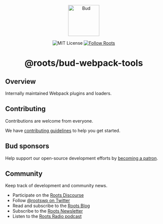 <p align="center">
  <img alt="Bud" src="https://cdn.roots.io/app/uploads/logo-bud.svg" height="100">
</p>

<p align="center">
  <img alt="MIT License" src="https://img.shields.io/github/license/roots/bud?color=%23525ddc&style=flat-square">
  <a href="https://twitter.com/rootswp">
    <img alt="Follow Roots" src="https://img.shields.io/twitter/follow/rootswp.svg?style=flat-square&color=1da1f2" />
  </a>
</p>

<h1 align="center">
  <strong>@roots/bud-webpack-tools</strong>
</h1>

## Overview

Internally maintained Webpack plugins and loaders.

## Contributing

Contributions are welcome from everyone.

We have [contributing guidelines](https://github.com/roots/guidelines/blob/master/CONTRIBUTING.md) to help you get started.

## Bud sponsors

Help support our open-source development efforts by [becoming a patron](https://www.patreon.com/rootsdev).

## Community

Keep track of development and community news.

- Participate on the [Roots Discourse](https://discourse.roots.io/)
- Follow [@rootswp on Twitter](https://twitter.com/rootswp)
- Read and subscribe to the [Roots Blog](https://roots.io/blog/)
- Subscribe to the [Roots Newsletter](https://roots.io/subscribe/)
- Listen to the [Roots Radio podcast](https://roots.io/podcast/)

